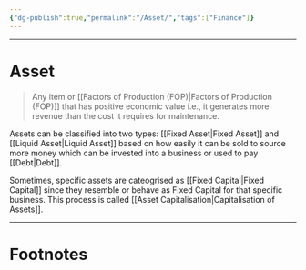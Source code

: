 ```yaml
---
{"dg-publish":true,"permalink":"/Asset/","tags":["Finance"]}
---
```



---
# Asset
> Any item or [[Factors of Production (FOP)\|Factors of Production (FOP)]] that has positive economic value i.e., it generates more revenue than the cost it requires for maintenance.

Assets can be classified into two types: [[Fixed Asset\|Fixed Asset]] and [[Liquid Asset\|Liquid Asset]] based on how easily it can be sold to source more money which can be invested into a business or used to pay [[Debt\|Debt]].

Sometimes, specific assets are cateogrised as [[Fixed Capital\|Fixed Capital]] since they resemble or behave as Fixed Capital for that specific business. This process is called [[Asset Capitalisation\|Capitalisation of Assets]].

---
# Footnotes